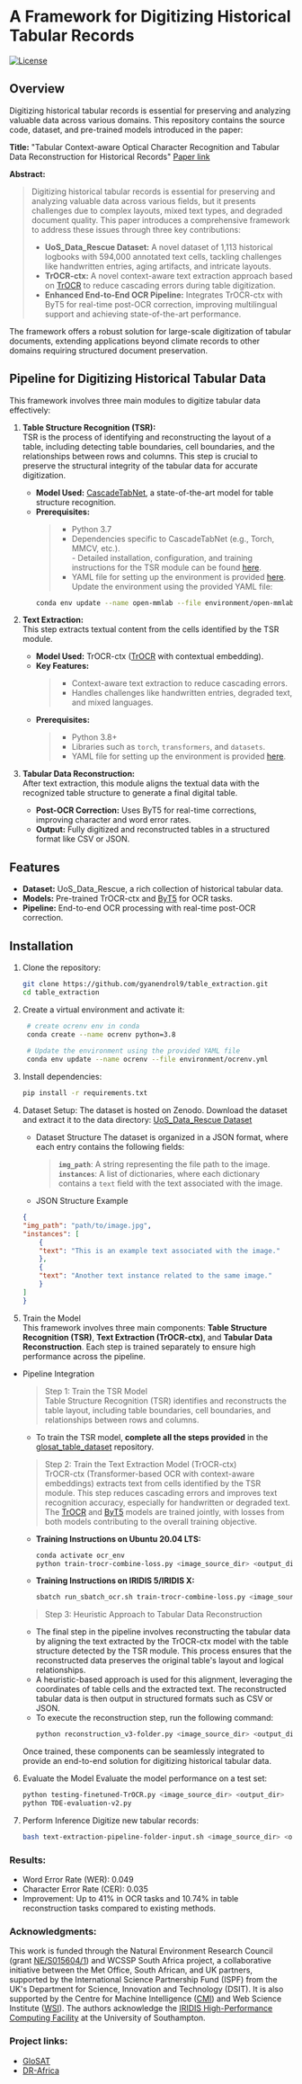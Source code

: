 # A Framework for Digitizing Historical Tabular Records  

[![License](https://img.shields.io/badge/license-CC%20BY%204.0-lightgrey.svg)](https://creativecommons.org/licenses/by/4.0/)


## Overview  
Digitizing historical tabular records is essential for preserving and analyzing valuable data across various domains. This repository contains the source code, dataset, and pre-trained models introduced in the paper:  

**Title:** "Tabular Context-aware Optical Character Recognition and Tabular Data Reconstruction for Historical Records"  [Paper link](https://www.researchsquare.com/article/rs-5462018/v1)

**Abstract:**  
> Digitizing historical tabular records is essential for preserving and analyzing valuable data across various fields, but it presents challenges due to complex layouts, mixed text types, and degraded document quality. This paper introduces a comprehensive framework to address these issues through three key contributions:  
> - **UoS_Data_Rescue Dataset:** A novel dataset of 1,113 historical logbooks with 594,000 annotated text cells, tackling challenges like handwritten entries, aging artifacts, and intricate layouts.  
> - **TrOCR-ctx:** A novel context-aware text extraction approach based on [TrOCR](https://huggingface.co/docs/transformers/en/model_doc/trocr) to reduce cascading errors during table digitization.  
> - **Enhanced End-to-End OCR Pipeline:** Integrates TrOCR-ctx with ByT5 for real-time post-OCR correction, improving multilingual support and achieving state-of-the-art performance.  

The framework offers a robust solution for large-scale digitization of tabular documents, extending applications beyond climate records to other domains requiring structured document preservation.  

## Pipeline for Digitizing Historical Tabular Data  
This framework involves three main modules to digitize tabular data effectively:  

1. **Table Structure Recognition (TSR):**  
    TSR is the process of identifying and reconstructing the layout of a table, including detecting table boundaries, cell boundaries, and the relationships between rows and columns. This step is crucial to preserve the structural integrity of the tabular data for accurate digitization.

    - **Model Used:** [CascadeTabNet](https://github.com/DevashishPrasad/CascadeTabNet), a state-of-the-art model for table structure recognition.  
    - **Prerequisites:**  
        > - Python 3.7  
        > - Dependencies specific to CascadeTabNet (e.g., Torch, MMCV, etc.).  
            - Detailed installation, configuration, and training instructions for the TSR module can be found [here](https://github.com/stuartemiddleton/glosat_table_dataset).  
        > - YAML file for setting up the environment is provided [here](environment/open-mmlab.yml). Update the environment using the provided YAML file:
        ```bash  
        conda env update --name open-mmlab --file environment/open-mmlab.yml
        ```

2. **Text Extraction:**  
    This step extracts textual content from the cells identified by the TSR module.  
    - **Model Used:** TrOCR-ctx ([TrOCR](https://huggingface.co/docs/transformers/en/model_doc/trocr) with contextual embedding).  
    - **Key Features:**  
        > - Context-aware text extraction to reduce cascading errors.  
        > - Handles challenges like handwritten entries, degraded text, and mixed languages.  
    - **Prerequisites:**  
        > - Python 3.8+  
        > - Libraries such as `torch`, `transformers`, and `datasets`.  
        > - YAML file for setting up the environment is provided [here](environment/ocrenv.yml).          

3. **Tabular Data Reconstruction:**  
   After text extraction, this module aligns the textual data with the recognized table structure to generate a final digital table.  
   - **Post-OCR Correction:** Uses ByT5 for real-time corrections, improving character and word error rates.  
   - **Output:** Fully digitized and reconstructed tables in a structured format like CSV or JSON.  

## Features  
- **Dataset:** UoS_Data_Rescue, a rich collection of historical tabular data.  
- **Models:** Pre-trained TrOCR-ctx and [ByT5](https://huggingface.co/yelpfeast/byt5-base-english-ocr-correction) for OCR tasks.  
- **Pipeline:** End-to-end OCR processing with real-time post-OCR correction.  

## Installation  
1. Clone the repository:  
   ```bash  
   git clone https://github.com/gyanendrol9/table_extraction.git  
   cd table_extraction  
   ```

2. Create a virtual environment and activate it:  
   ```bash  
    # create ocrenv env in conda
    conda create --name ocrenv python=3.8
    
    # Update the environment using the provided YAML file
    conda env update --name ocrenv --file environment/ocrenv.yml
    ```

3. Install dependencies:
    ```bash 
    pip install -r requirements.txt  
    ```

4. Dataset Setup:
    The dataset is hosted on Zenodo. Download the dataset and extract it to the data directory:
    [UoS_Data_Rescue Dataset](https://ceur-ws.org/Vol-3649/Paper1.pdf)

    - Dataset Structure
    The dataset is organized in a JSON format, where each entry contains the following fields:
        > **`img_path`**: A string representing the file path to the image.
        > **`instances`**: A list of dictionaries, where each dictionary contains a `text` field with the text associated with the image.
    - JSON Structure Example
    ```json
    {
    "img_path": "path/to/image.jpg",
    "instances": [
        {
        "text": "This is an example text associated with the image."
        },
        {
        "text": "Another text instance related to the same image."
        }
    ]
    }
    ```

5. Train the Model  
This framework involves three main components: **Table Structure Recognition (TSR)**, **Text Extraction (TrOCR-ctx)**, and **Tabular Data Reconstruction**. Each step is trained separately to ensure high performance across the pipeline.

- Pipeline Integration  
    > Step 1: Train the TSR Model  
    Table Structure Recognition (TSR) identifies and reconstructs the table layout, including table boundaries, cell boundaries, and relationships between rows and columns.  
    - To train the TSR model, **complete all the steps provided** in the [glosat_table_dataset](https://github.com/stuartemiddleton/glosat_table_dataset) repository. 

    > Step 2: Train the Text Extraction Model (TrOCR-ctx)  
    TrOCR-ctx (Transformer-based OCR with context-aware embeddings) extracts text from cells identified by the TSR module. This step reduces cascading errors and improves text recognition accuracy, especially for handwritten or degraded text. The [TrOCR](https://huggingface.co/docs/transformers/en/model_doc/trocr) and [ByT5](https://huggingface.co/yelpfeast/byt5-base-english-ocr-correction) models are trained jointly, with losses from both models contributing to the overall training objective. 
    - **Training Instructions on Ubuntu 20.04 LTS:**  
        ```bash
        conda activate ocr_env   
        python train-trocr-combine-loss.py <image_source_dir> <output_dir>
        ```
    - **Training Instructions on IRIDIS 5/IRIDIS X:**  
        ```bash
        sbatch run_sbatch_ocr.sh train-trocr-combine-loss.py <image_source_dir> <output_dir>
        ```

    > Step 3: Heuristic Approach to Tabular Data Reconstruction  
    - The final step in the pipeline involves reconstructing the tabular data by aligning the text extracted by the TrOCR-ctx model with the table structure detected by the TSR module. This process ensures that the reconstructed data preserves the original table's layout and logical relationships.
    - A heuristic-based approach is used for this alignment, leveraging the coordinates of table cells and the extracted text. The reconstructed tabular data is then output in structured formats such as CSV or JSON.
    - To execute the reconstruction step, run the following command:
        ```bash 
        python reconstruction_v3-folder.py <image_source_dir> <output_dir>
        ```  

    Once trained, these components can be seamlessly integrated to provide an end-to-end solution for digitizing historical tabular data.

6. Evaluate the Model
Evaluate the model performance on a test set:
    ```bash 
    python testing-finetuned-TrOCR.py <image_source_dir> <output_dir>  
    python TDE-evaluation-v2.py
    ```

7. Perform Inference
Digitize new tabular records:
    ```bash
    bash text-extraction-pipeline-folder-input.sh <image_source_dir> <output_dir>
    ```

### Results:
- Word Error Rate (WER): 0.049
- Character Error Rate (CER): 0.035
- Improvement: Up to 41% in OCR tasks and 10.74% in table reconstruction tasks compared to existing methods.

### Acknowledgments:
This work is funded through the Natural Environment Research Council (grant [NE/S015604/1](https://gtr.ukri.org/projects?ref=NE%2FS015604%2F1)) and WCSSP South Africa project, a collaborative initiative between the Met Office, South African, and UK partners, supported by the International Science Partnership Fund (ISPF) from the UK's Department for Science, Innovation and Technology (DSIT).  It is also supported by the Centre for Machine Intelligence ([CMI](https://www.southampton.ac.uk/research/institutes-centres/centre-for-machine-intelligence)) and Web Science Institute ([WSI](https://www.southampton.ac.uk/research/projects/multimodal-information-extraction-of-embedded-text-in-online-images)). The authors acknowledge the [IRIDIS High-Performance Computing Facility](https://www.southampton.ac.uk/research/facilities/iridis-research-computing-facility) at the University of Southampton.

### Project links:
- [GloSAT](https://glosat.org/)
- [DR-Africa](https://www.southampton.ac.uk/~sem03/DR-Africa.html)